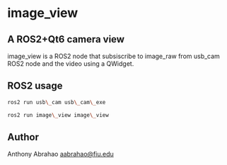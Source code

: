 # image\_view

## A ROS2+Qt6 camera view

image\_view is a ROS2 node that subsiscribe to image\_raw from usb\_cam ROS2 node and the video using a QWidget.

## ROS2 usage

```bash
ros2 run usb\_cam usb\_cam\_exe
```

```bash
ros2 run image\_view image\_view
```

## Author

Anthony Abrahao <aabrahao@fiu.edu>
